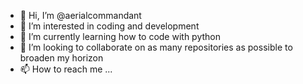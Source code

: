 - 👋 Hi, I’m @aerialcommandant
- 👀 I’m interested in coding and development
- 🌱 I’m currently learning how to code with python
- 💞️ I’m looking to collaborate on as many repositories as possible to broaden my horizon  
- 📫 How to reach me ...

<!---
aerialcommandant/aerialcommandant is a ✨ special ✨ repository because its `README.md` (this file) appears on your GitHub profile.
You can click the Preview link to take a look at your changes.
--->
